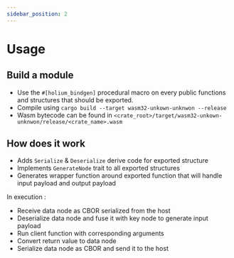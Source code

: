 ```yaml
---
sidebar_position: 2
---
```


# Usage

## Build a module

- Use the `#[holium_bindgen]` procedural macro on every public functions and structures that should be exported.
- Compile using `cargo build --target wasm32-unkown-unknwon --release`
- Wasm bytecode can be found in `<crate_root>/target/wasm32-unkown-unknwon/release/<crate_name>.wasm`

## How does it work

- Adds `Serialize` & `Deserialize` derive code for exported structure
- Implements `GenerateNode` trait to all exported structures
- Generates wrapper function around exported function that will handle input payload and output payload

In execution :
- Receive data node as CBOR serialized from the host
- Deserialize data node and fuse it with key node to generate input payload
- Run client function with corresponding arguments
- Convert return value to data node
- Serialize data node as CBOR and send it to the host

